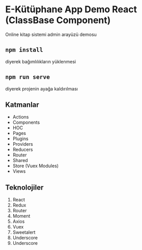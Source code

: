 # E-Kütüphane App Demo React (ClassBase Component)

Online kitap sistemi admin arayüzü demosu

## `npm install`
diyerek bağımlılıkların yüklenmesi

## `npm run serve`
diyerek projenin ayağa kaldırılması

## Katmanlar
- Actions 
- Components
- HOC 
- Pages
- Plugins 
- Providers 
- Reducers 
- Router     
- Shared 
- Store (Vuex Modules)
- Views 

## Teknolojiler

1. React
2. Redux
3. Router
4. Moment
5. Axios
6. Vuex
7. Sweetalert
8. Underscore
9. Underscore
